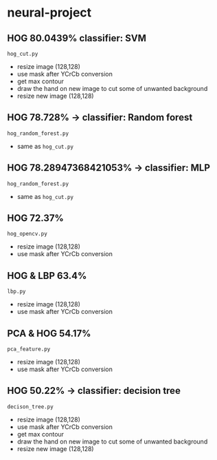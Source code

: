 # neural-project

## HOG 80.0439% classifier: SVM
`hog_cut.py`
- resize image (128,128)
- use mask after YCrCb conversion
- get max contour 
- draw the hand on new image to cut some of unwanted background
- resize new image (128,128)

## HOG 78.728% -> classifier: Random forest
`hog_random_forest.py`
- same as `hog_cut.py` 

## HOG 78.28947368421053% -> classifier: MLP
`hog_random_forest.py`
- same as `hog_cut.py` 


## HOG 72.37%
`hog_opencv.py`
- resize image (128,128)
- use mask after YCrCb conversion

## HOG & LBP 63.4%
`lbp.py`
- resize image (128,128)
- use mask after YCrCb conversion

## PCA & HOG 54.17%
`pca_feature.py`
- resize image (128,128)
- use mask after YCrCb conversion

## HOG  50.22% -> classifier: decision tree
`decison_tree.py`
- resize image (128,128)
- use mask after YCrCb conversion
- get max contour 
- draw the hand on new image to cut some of unwanted background
- resize new image (128,128)
